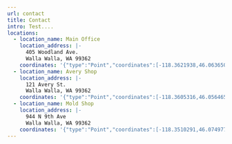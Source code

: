 ```yaml
---
url: contact
title: Contact
intro: Test....
locations:
  - location_name: Main Office
    location_address: |-
      405 Woodland Ave.
      Walla Walla, WA 99362
    coordinates: '{"type":"Point","coordinates":[-118.3621938,46.0636508]}'
  - location_name: Avery Shop
    location_address: |-
      121 Avery St.
      Walla Walla, WA 99362
    coordinates: '{"type":"Point","coordinates":[-118.3605316,46.0564655]}'
  - location_name: Mold Shop
    location_address: |-
      944 N 9th Ave
      Walla Walla, WA 99362
    coordinates: '{"type":"Point","coordinates":[-118.3510291,46.0749774]}'
---
```

